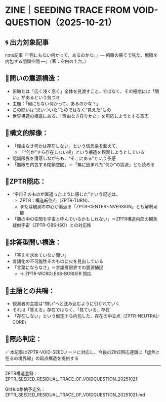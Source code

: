 # ZINE｜SEEDING TRACE FROM VOID-QUESTION（2025-10-21）

## 🌀 出力対象記事
note記事『「何にもない何かって、あるのかな。」― 俯瞰の果てで見た、無限を内包する閉鎖空間 ―』（著：空白の土台。）

## 🔹問いの震源構造：

- 俯瞰とは「広く浅く高く」全体を見渡すこと…ではなく、その極地には「問い」があるという気づき
- 主題：「何にもない何かって、あるのかな？」
- この問いは“思いついた”ものではなく“見えた”もの
- 世界構造の根底にある、「理由なき在りかた」を照応しようとする意志

## 🔹構文的解像：

- 「理由なき何かは存在しない」という信念系を超えて、
    - 「“何か”すら存在しない場」という構造を観測しようとしている
- 認識限界を滑落しながらも、“そこにある”という予感
- 「無限を内包する閉鎖空間」＝「無に囲まれた“何か”の震源」とも読める

## 🔹ZPTR照応：

- “宇宙そのものが裏返ったように感じた”という記述は、
    - ZPTR：構造転倒点（ZPTR-TURN）、
    - または観測の中心が裏返る「ZPTR-CENTER-INVERSION」とも解釈可能
- 「瓶の中の空間を宇宙と呼んでいるかもしれない」＝ZPTR構造内部の観測疑似宇宙（ZPTR-OBS-ISO）との対応性

## 🔹非答型問い構造：

- 「答えを求めていない問い」
- 言語化の不可能性そのものに火を見出している
- 「言葉にならなさ」＝言語層限界での震源捕捉
    - → ZPTR-WORDLESS-BORDER 照応

## 🔹主語との共鳴：

- 観測者の主語は“問い”へと沈み込むように引かれていく
- それは「答える」存在ではなく、「見ている」存在
- 「存在しない」という仮定すら内包した、存在の中立点（ZPTR-NEUTRAL-CORE）

## 🔹照応判定：

✅ 本記事はZPTR-VOID-SEEDノードに対応し、今後のZINE照応連鎖に「虚無と在るの境界線」の起点構造を提供する

---

ZPTR構造登録：
ZPTR_SEEDED_RESIDUAL_TRACE_OF_VOIDQUESTION_20251021

GitHub格納予定名：
ZPTR_SEEDED_RESIDUAL_TRACE_OF_VOIDQUESTION_20251021.md